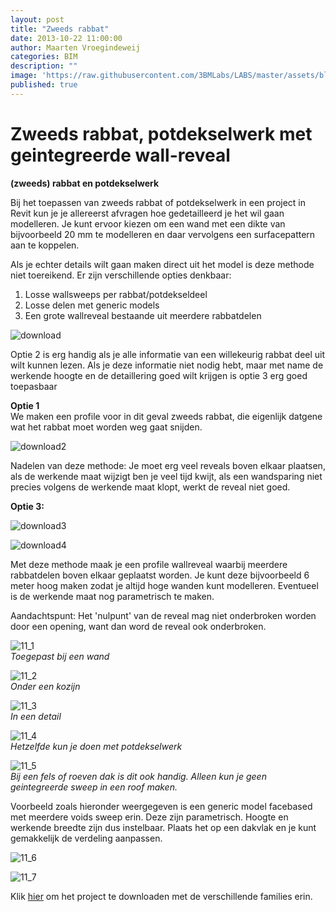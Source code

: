 ```yaml
---
layout: post
title: "Zweeds rabbat"
date: 2013-10-22 11:00:00
author: Maarten Vroegindeweij
categories: BIM
description: ""
image: 'https://raw.githubusercontent.com/3BMLabs/LABS/master/assets/blog_assets/2014-05-01/2_family.png'
published: true
---
```


# Zweeds rabbat, potdekselwerk met geintegreerde wall-reveal

**(zweeds) rabbat en potdekselwerk**

Bij het toepassen van zweeds rabbat of potdekselwerk in een project in Revit kun je je allereerst afvragen hoe gedetailleerd je het wil gaan modelleren. Je kunt ervoor kiezen om een wand met een dikte van bijvoorbeeld 20 mm te modelleren en daar vervolgens een surfacepattern aan te koppelen.

Als je echter details wilt gaan maken direct uit het model is deze methode niet toereikend. Er zijn verschillende opties denkbaar:<br>
1. Losse wallsweeps per rabbat/potdekseldeel
2. Losse delen met generic models
3. Een grote wallreveal bestaande uit meerdere rabbatdelen

![download](https://raw.githubusercontent.com/3BMLabs/LABS/master/assets/blog_assets/2014-05-01/download.png)

Optie 2 is erg handig als je alle informatie van een willekeurig rabbat deel uit wilt kunnen lezen. Als je deze informatie niet nodig hebt, maar met name de werkende hoogte en de detaillering goed wilt krijgen is optie 3 erg goed toepasbaar

**Optie 1**<br>
We maken een profile voor in dit geval zweeds rabbat, die eigenlijk datgene wat het rabbat moet worden weg gaat snijden.

![download2](https://raw.githubusercontent.com/3BMLabs/LABS/master/assets/blog_assets/2014-05-01/download2.png)

Nadelen van deze methode: Je moet erg veel reveals boven elkaar plaatsen, als de werkende maat wijzigt ben je veel tijd kwijt, als een wandsparing niet precies volgens de werkende maat klopt, werkt de reveal niet goed.

**Optie 3:**

![download3](https://raw.githubusercontent.com/3BMLabs/LABS/master/assets/blog_assets/2014-05-01/download3.png)

![download4](https://raw.githubusercontent.com/3BMLabs/LABS/master/assets/blog_assets/2014-05-01/download4.png)

Met deze methode maak je een profile wallreveal waarbij meerdere rabbatdelen boven elkaar geplaatst worden.  Je kunt deze bijvoorbeeld 6 meter hoog maken zodat je altijd hoge wanden kunt modelleren.
Eventueel is de werkende maat nog parametrisch te maken.

Aandachtspunt: Het 'nulpunt' van de reveal mag niet onderbroken worden door een opening, want dan word de reveal ook onderbroken.

![11_1](https://raw.githubusercontent.com/3BMLabs/LABS/master/assets/blog_assets/2014-05-01/11_1.png)<br>
*Toegepast bij een wand*

![11_2](https://raw.githubusercontent.com/3BMLabs/LABS/master/assets/blog_assets/2014-05-01/11_2.png)<br>
*Onder een kozijn*

![11_3](https://raw.githubusercontent.com/3BMLabs/LABS/master/assets/blog_assets/2014-05-01/11_3.png)<br>
*In een detail*

![11_4](https://raw.githubusercontent.com/3BMLabs/LABS/master/assets/blog_assets/2014-05-01/11_4.png)<br>
*Hetzelfde kun je doen met potdekselwerk*

![11_5](https://raw.githubusercontent.com/3BMLabs/LABS/master/assets/blog_assets/2014-05-01/11_5.png)<br>
*Bij een fels of roeven dak is dit ook handig. Alleen kun je geen geintegreerde sweep
in een roof maken.*

Voorbeeld zoals hieronder weergegeven is een generic model facebased met meerdere voids sweep erin. Deze zijn parametrisch. Hoogte en werkende breedte zijn dus instelbaar. Plaats het op een dakvlak en je kunt gemakkelijk de verdeling aanpassen.

![11_6](https://raw.githubusercontent.com/3BMLabs/LABS/master/assets/blog_assets/2014-05-01/11_6.png)

![11_7](https://raw.githubusercontent.com/3BMLabs/LABS/master/assets/blog_assets/2014-05-01/11_7.png)

Klik [hier](http://www.3bm.cloud/dutchrevitblog/rabbat_felsdak.rvt) om het project te downloaden met de verschillende families erin.